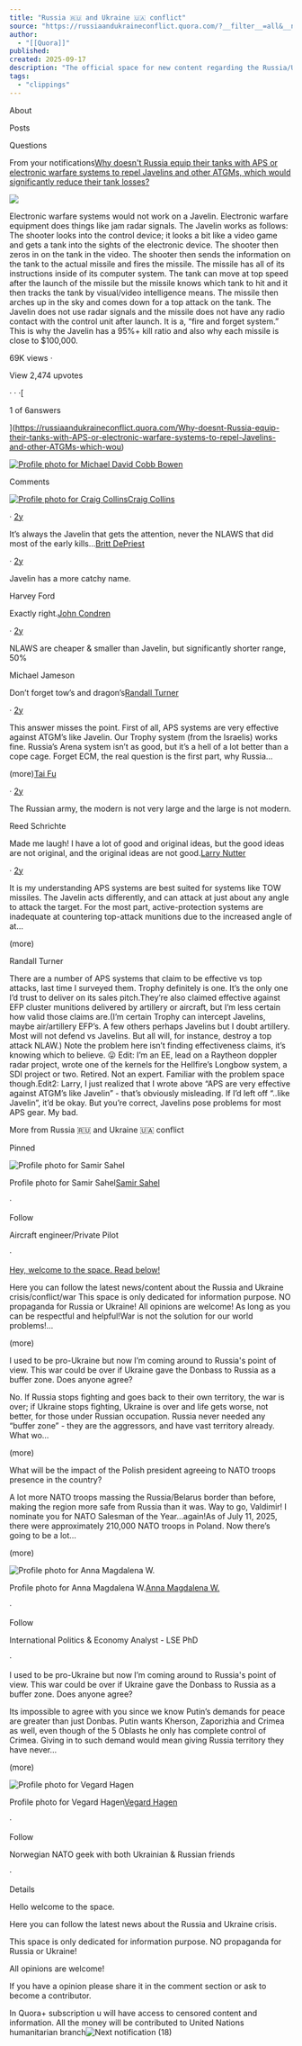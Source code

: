 ```yaml
---
title: "Russia 🇷🇺 and Ukraine 🇺🇦 conflict"
source: "https://russiaandukraineconflict.quora.com/?__filter__=all&__ni__=0&__nsrc__=3&__sncid__=67532827372&__tiids__=106784835#anchor"
author:
  - "[[Quora]]"
published:
created: 2025-09-17
description: "The official space for new content regarding the Russia/Ukraine conflict/crisis"
tags:
  - "clippings"
---
```

About

Posts

Questions

From your notifications[Why doesn't Russia equip their tanks with APS or electronic warfare systems to repel Javelins and other ATGMs, which would significantly reduce their tank losses?](https://russiaandukraineconflict.quora.com/Why-doesnt-Russia-equip-their-tanks-with-APS-or-electronic-warfare-systems-to-repel-Javelins-and-other-ATGMs-which-wou)

![](https://qph.cf2.quoracdn.net/main-qimg-c3e8289b05234ac00c38a236e0cda1a7-lq)

Electronic warfare systems would not work on a Javelin. Electronic warfare equipment does things like jam radar signals. The Javelin works as follows: The shooter looks into the control device; it looks a bit like a video game and gets a tank into the sights of the electronic device. The shooter then zeros in on the tank in the video. The shooter then sends the information on the tank to the actual missile and fires the missile. The missile has all of its instructions inside of its computer system. The tank can move at top speed after the launch of the missile but the missile knows which tank to hit and it then tracks the tank by visual/video intelligence means. The missile then arches up in the sky and comes down for a top attack on the tank. The Javelin does not use radar signals and the missile does not have any radio contact with the control unit after launch. It is a, “fire and forget system.” This is why the Javelin has a 95%+ kill ratio and also why each missile is close to $100,000.

69K views ·

View 2,474 upvotes

· · ·[

1 of 6answers

](https://russiaandukraineconflict.quora.com/Why-doesnt-Russia-equip-their-tanks-with-APS-or-electronic-warfare-systems-to-repel-Javelins-and-other-ATGMs-which-wou)

[![Profile photo for Michael David Cobb Bowen](https://qph.cf2.quoracdn.net/main-thumb-17296487-100-nuswfmmvsmekbujhoikudktinmtidakz.jpeg)](https://www.quora.com/profile/Michael-David-Cobb-Bowen)

  

Comments

[![Profile photo for Craig Collins](https://qph.cf2.quoracdn.net/main-thumb-973388314-200-cwvxongyxvcadccondtpvgxzihayqabc.jpeg)](https://www.quora.com/profile/Craig-Collins-118)[Craig Collins](https://www.quora.com/profile/Craig-Collins-118)

· [2y](https://russiaandukraineconflict.quora.com/Why-doesnt-Russia-equip-their-tanks-with-APS-or-electronic-warfare-systems-to-repel-Javelins-and-other-ATGMs-which-wou-1?comment_id=327317859&comment_type=2)

It’s always the Javelin that gets the attention, never the NLAWS that did most of the early kills…[Britt DePriest](https://www.quora.com/profile/Britt-DePriest-1)

· [2y](https://russiaandukraineconflict.quora.com/Why-doesnt-Russia-equip-their-tanks-with-APS-or-electronic-warfare-systems-to-repel-Javelins-and-other-ATGMs-which-wou-1?comment_id=327368332&comment_type=2)

Javelin has a more catchy name.

Harvey Ford

Exactly right.[John Condren](https://www.quora.com/profile/John-Condren-16)

· [2y](https://russiaandukraineconflict.quora.com/Why-doesnt-Russia-equip-their-tanks-with-APS-or-electronic-warfare-systems-to-repel-Javelins-and-other-ATGMs-which-wou-1?comment_id=328179061&comment_type=2)

NLAWS are cheaper & smaller than Javelin, but significantly shorter range, 50%

Michael Jameson

Don’t forget tow’s and dragon’s[Randall Turner](https://www.quora.com/profile/Randall-Turner-4)

· [2y](https://russiaandukraineconflict.quora.com/Why-doesnt-Russia-equip-their-tanks-with-APS-or-electronic-warfare-systems-to-repel-Javelins-and-other-ATGMs-which-wou-1?comment_id=327322386&comment_type=2)

This answer misses the point. First of all, APS systems are very effective against ATGM’s like Javelin. Our Trophy system (from the Israelis) works fine. Russia’s Arena system isn’t as good, but it’s a hell of a lot better than a cope cage. Forget ECM, the real question is the first part, why Russia…

(more)[Tai Fu](https://www.quora.com/profile/Tai-Fu)

· [2y](https://russiaandukraineconflict.quora.com/Why-doesnt-Russia-equip-their-tanks-with-APS-or-electronic-warfare-systems-to-repel-Javelins-and-other-ATGMs-which-wou-1?comment_id=327328723&comment_type=2)

The Russian army, the modern is not very large and the large is not modern.

Reed Schrichte

Made me laugh! I have a lot of good and original ideas, but the good ideas are not original, and the original ideas are not good.[Larry Nutter](https://www.quora.com/profile/Larry-Nutter-3)

· [2y](https://russiaandukraineconflict.quora.com/Why-doesnt-Russia-equip-their-tanks-with-APS-or-electronic-warfare-systems-to-repel-Javelins-and-other-ATGMs-which-wou-1?comment_id=327392154&comment_type=2)

It is my understanding APS systems are best suited for systems like TOW missiles. The Javelin acts differently, and can attack at just about any angle to attack the target. For the most part, active-protection systems are inadequate at countering top-attack munitions due to the increased angle of at…

(more)

Randall Turner

There are a number of APS systems that claim to be effective vs top attacks, last time I surveyed them. Trophy definitely is one. It’s the only one I’d trust to deliver on its sales pitch.They’re also claimed effective against EFP cluster munitions delivered by artillery or aircraft, but I’m less certain how valid those claims are.(I’m certain Trophy can intercept Javelins, maybe air/artillery EFP’s. A few others perhaps Javelins but I doubt artillery. Most will not defend vs Javelins. But all will, for instance, destroy a top attack NLAW.) Note the problem here isn’t finding effectiveness claims, it’s knowing which to believe. 😛 Edit: I’m an EE, lead on a Raytheon doppler radar project, wrote one of the kernels for the Hellfire’s Longbow system, a SDI project or two. Retired. Not an expert. Familiar with the problem space though.Edit2: Larry, I just realized that I wrote above “APS are very effective against ATGM’s like Javelin” - that’s obviously misleading. If I’d left off “..like Javelin”, it’d be okay. But you’re correct, Javelins pose problems for most APS gear. My bad.

More from Russia 🇷🇺 and Ukraine 🇺🇦 conflict

Pinned

![Profile photo for Samir Sahel](https://qph.cf2.quoracdn.net/main-thumb-336047643-50-qnfekuuhzwuzcymuwlqmvhbcmvupgcsa.jpeg)

Profile photo for Samir Sahel[Samir Sahel](https://www.quora.com/profile/Samir-Sahel-2)

·

Follow

Aircraft engineer/Private Pilot

·

[Hey, welcome to the space. Read below!](https://russiaandukraineconflict.quora.com/Hey-welcome-to-the-space-Read-below)

Here you can follow the latest news/content about the Russia and Ukraine crisis/conflict/war This space is only dedicated for information purpose. NO propaganda for Russia or Ukraine! All opinions are welcome! As long as you can be respectful and helpful!War is not the solution for our world problems!…

(more)

I used to be pro-Ukraine but now I’m coming around to Russia's point of view. This war could be over if Ukraine gave the Donbass to Russia as a buffer zone. Does anyone agree?

No. If Russia stops fighting and goes back to their own territory, the war is over; if Ukraine stops fighting, Ukraine is over and life gets worse, not better, for those under Russian occupation. Russia never needed any “buffer zone” - they are the aggressors, and have vast territory already. What wo…

(more)

What will be the impact of the Polish president agreeing to NATO troops presence in the country?

A lot more NATO troops massing the Russia/Belarus border than before, making the region more safe from Russia than it was. Way to go, Valdimir! I nominate you for NATO Salesman of the Year…again!As of July 11, 2025, there were approximately 210,000 NATO troops in Poland. Now there’s going to be a lot…

(more)

![Profile photo for Anna Magdalena W.](https://qph.cf2.quoracdn.net/main-thumb-45324860-50-fgdvoghfwscvqtyqphsysfkzlvbdvppj.jpeg)

Profile photo for Anna Magdalena W.[Anna Magdalena W.](https://www.quora.com/profile/Anna-Magdalena-W)

·

Follow

International Politics & Economy Analyst - LSE PhD

·

I used to be pro-Ukraine but now I’m coming around to Russia's point of view. This war could be over if Ukraine gave the Donbass to Russia as a buffer zone. Does anyone agree?

Its impossible to agree with you since we know Putin’s demands for peace are greater than just Donbas. Putin wants Kherson, Zaporizhia and Crimea as well, even though of the 5 Oblasts he only has complete control of Crimea. Giving in to such demand would mean giving Russia territory they have never…

(more)

![Profile photo for Vegard Hagen](https://qph.cf2.quoracdn.net/main-thumb-1246050660-50-jjdaeiacjihpaauszxqurtwsxznwifmb.jpeg)

Profile photo for Vegard Hagen[Vegard Hagen](https://www.quora.com/profile/Vegard-Hagen-2)

·

Follow

Norwegian NATO geek with both Ukrainian & Russian friends

·

Details

Hello welcome to the space.

Here you can follow the latest news about the Russia and Ukraine crisis.

This space is only dedicated for information purpose. NO propaganda for Russia or Ukraine!

All opinions are welcome!

If you have a opinion please share it in the comment section or ask to become a contributor.

In Quora+ subscription u will have access to censored content and information. All the money will be contributed to United Nations humanitarian branch![Next notification (18)](https://www.quora.com/Is-it-true-that-wealthyness-is-not-the-same-as-privilege?__filter__=all&__nsrc__=3&__sncid__=67531411609)